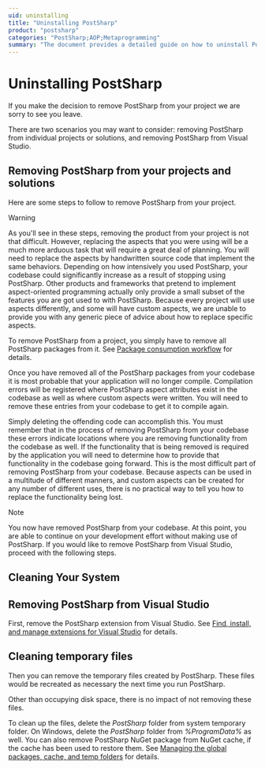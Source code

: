```yaml
---
uid: uninstalling
title: "Uninstalling PostSharp"
product: "postsharp"
categories: "PostSharp;AOP;Metaprogramming"
summary: "The document provides a detailed guide on how to uninstall PostSharp from individual projects or solutions and from Visual Studio, including removing PostSharp packages and cleaning temporary files."
---
```

# Uninstalling PostSharp

If you make the decision to remove PostSharp from your project we are sorry to see you leave.

There are two scenarios you may want to consider: removing PostSharp from individual projects or solutions, and removing PostSharp from Visual Studio.


## Removing PostSharp from your projects and solutions

Here are some steps to follow to remove PostSharp from your project.

> [!WARNING]
> As you'll see in these steps, removing the product from your project is not that difficult. However, replacing the aspects that you were using will be a much more arduous task that will require a great deal of planning.
You will need to replace the aspects by handwritten source code that implement the same behaviors. Depending on how intensively you used PostSharp, your codebase could significantly increase as a result of stopping using PostSharp. Other products and frameworks that pretend to implement aspect-oriented programming actually only provide a small subset of the features you are got used to with PostSharp.
Because every project will use aspects differently, and some will have custom aspects, we are unable to provide you with any generic piece of advice about how to replace specific aspects.

To remove PostSharp from a project, you simply have to remove all PostSharp packages from it. See [Package consumption workflow](https://learn.microsoft.com/en-us/nuget/consume-packages/overview-and-workflow) for details.

Once you have removed all of the PostSharp packages from your codebase it is most probable that your application will no longer compile. Compilation errors will be registered where PostSharp aspect attributes exist in the codebase as well as where custom aspects were written. You will need to remove these entries from your codebase to get it to compile again.

Simply deleting the offending code can accomplish this. You must remember that in the process of removing PostSharp from your codebase these errors indicate locations where you are removing functionality from the codebase as well. If the functionality that is being removed is required by the application you will need to determine how to provide that functionality in the codebase going forward. This is the most difficult part of removing PostSharp from your codebase. Because aspects can be used in a multitude of different manners, and custom aspects can be created for any number of different uses, there is no practical way to tell you how to replace the functionality being lost.

> [!NOTE]
> You now have removed PostSharp from your codebase. At this point, you are able to continue on your development effort without making use of PostSharp.
If you would like to remove PostSharp from Visual Studio, proceed with the following steps.


## Cleaning Your System


## Removing PostSharp from Visual Studio

First, remove the PostSharp extension from Visual Studio. See [Find, install, and manage extensions for Visual Studio](https://learn.microsoft.com/en-us/visualstudio/ide/finding-and-using-visual-studio-extensions) for details.

## Cleaning temporary files

Then you can remove the temporary files created by PostSharp. These files would be recreated as necessary the next time you run PostSharp.

Other than occupying disk space, there is no impact of not removing these files.

To clean up the files, delete the *PostSharp* folder from system temporary folder. On Windows, delete the *PostSharp* folder from *%ProgramData%* as well. You can also remove PostSharp NuGet package from NuGet cache, if the cache has been used to restore them. See [Managing the global packages, cache, and temp folders](https://learn.microsoft.com/en-us/nuget/consume-packages/managing-the-global-packages-and-cache-folders) for details.



